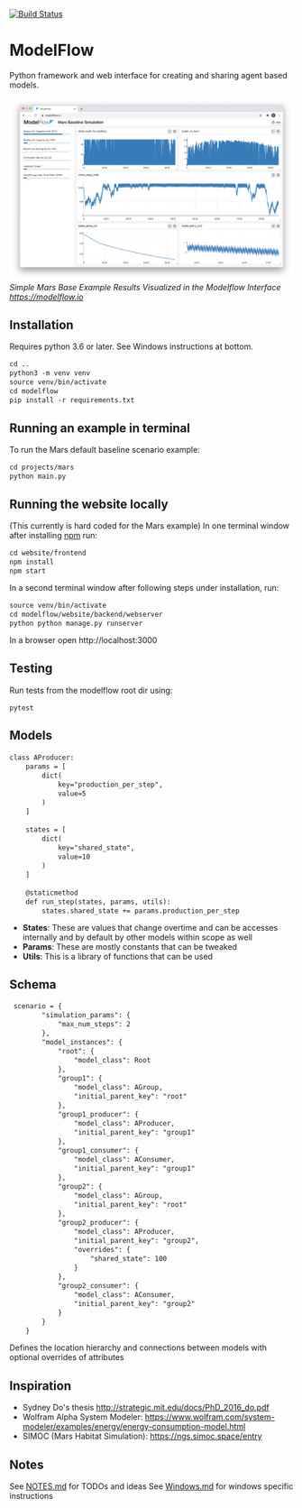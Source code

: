 [![Build Status](https://travis-ci.org/ModelFlow/modelflow.svg?branch=master)](https://travis-ci.org/ModelFlow/modelflow)

# ModelFlow
Python framework and web interface for creating and sharing agent based models.

![](screenshots/modelflow_2020_09_20.png)
*Simple Mars Base Example Results Visualized in the Modelflow Interface https://modelflow.io*

## Installation
Requires python 3.6 or later. See Windows instructions at bottom.
```
cd ..
python3 -m venv venv
source venv/bin/activate
cd modelflow
pip install -r requirements.txt
```

## Running an example in terminal
To run the Mars default baseline scenario example:
```
cd projects/mars
python main.py
```

## Running the website locally
(This currently is hard coded for the Mars example) In one terminal window after installing [npm](https://nodejs.org/en/) run:
```
cd website/frontend
npm install
npm start
```
In a second terminal window after following steps under installation, run:
```
source venv/bin/activate
cd modelflow/website/backend/webserver
python python manage.py runserver
```
In a browser open http://localhost:3000

## Testing
Run tests from the modelflow root dir using:
```
pytest
```

## Models

```
class AProducer:
    params = [
        dict(
            key="production_per_step",
            value=5
        )
    ]

    states = [
        dict(
            key="shared_state",
            value=10
        )
    ]

    @staticmethod
    def run_step(states, params, utils):
        states.shared_state += params.production_per_step

```

- **States**: These are values that change overtime and can be accesses internally and by default by other models within scope as well
- **Params**: These are mostly constants that can be tweaked
- **Utils**: This is a library of functions that can be used


## Schema

```
 scenario = {
        "simulation_params": {
            "max_num_steps": 2
        },
        "model_instances": {
            "root": {
                "model_class": Root
            },
            "group1": {
                "model_class": AGroup,
                "initial_parent_key": "root"
            },
            "group1_producer": {
                "model_class": AProducer,
                "initial_parent_key": "group1"
            },
            "group1_consumer": {
                "model_class": AConsumer,
                "initial_parent_key": "group1"
            },
            "group2": {
                "model_class": AGroup,
                "initial_parent_key": "root"
            },
            "group2_producer": {
                "model_class": AProducer,
                "initial_parent_key": "group2",
                "overrides": {
                    "shared_state": 100
                }
            },
            "group2_consumer": {
                "model_class": AConsumer,
                "initial_parent_key": "group2"
            }
        }
    }
```
Defines the location hierarchy and connections between models with optional overrides of attributes

## Inspiration

- Sydney Do's thesis http://strategic.mit.edu/docs/PhD_2016_do.pdf
- Wolfram Alpha System Modeler: https://www.wolfram.com/system-modeler/examples/energy/energy-consumption-model.html
- SIMOC (Mars Habitat Simulation): https://ngs.simoc.space/entry

## Notes
See [NOTES.md](NOTES.md) for TODOs and ideas
See [Windows.md](Windows.md) for windows specific instructions

